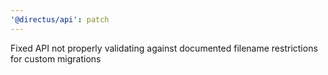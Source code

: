 ```yaml
---
'@directus/api': patch
---
```


Fixed API not properly validating against documented filename restrictions for custom migrations
